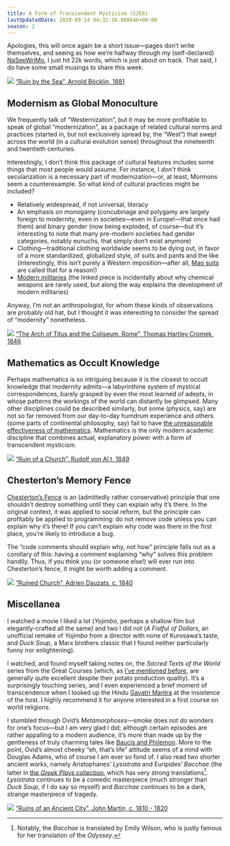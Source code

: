 ```yaml
---
title: A Form of Transcendent Mysticism (S2E6)
lastUpdatedDate: 2020-09-14 04:32:16.808646+00:00
season: 2
---
```


Apologies, this will once again be a short issue—pages don’t write themselves, and seeing as how we’re halfway through my (self-declared) [NaSepWriMo](https://nanowrimo.org), I just hit 22k words, which is just about on track. That said, I do have some small musings to share this week.

 ![](https://buttondown-attachments.s3.us-west-2.amazonaws.com/images/605f5f2d-9c39-47ed-aa40-368b3d094857.jpg) 
[“Ruin by the Sea”, Arnold Böcklin, 1881](https://www.clevelandart.org/art/1979.57)

## Modernism as Global Monoculture

We frequently talk of “Westernization”, but it may be more profitable to speak of global “modernization”, as a package of related cultural norms and practices (started in, but not exclusively spread by, the “West”) that swept across the world (in a cultural evolution sense) throughout the nineteenth and twentieth centuries.

Interestingly, I don’t think this package of cultural features includes some things that most people would assume. For instance, I *don’t* think secularization is a necessary part of modernization—or, at least, Mormons seem a counterexample. So what kind of cultural practices might be included?  

* Relatively widespread, if not universal, literacy
* An emphasis on monogamy (concubinage and polygamy are largely foreign to modernity, even in societies—even in Europe!—that once had them) and binary gender (now being exploded, of course—but it’s interesting to note that many pre-modern societies had gender categories, notably eunuchs, that simply don’t exist anymore)
* Clothing—traditional clothing worldwide seems to be dying out, in favor of a more standardized, globalized style, of suits and pants and the like (interestingly, this isn’t purely a Western imposition—after all, [Mao suits](https://en.wikipedia.org/wiki/Mao_suit) are called that for a reason!)
* [Modern militaries](https://acoup.blog/2020/03/20/collections-why-dont-we-use-chemical-weapons-anymore/) (the linked piece is incidentally about why chemical weapons are rarely used, but along the way explains the development of modern militaries)

Anyway, I’m not an anthropologist, for whom these kinds of observations are probably old hat, but I thought it was interesting to consider the spread of “modernity” nonetheless.

 ![](https://buttondown-attachments.s3.us-west-2.amazonaws.com/images/a86c2ae6-a637-4c1d-829f-a0874143e64a.jpg) 
[“The Arch of Titus and the Coliseum, Rome”, Thomas Hartley Cromek, 1846](https://www.clevelandart.org/art/1975.149)

## Mathematics as Occult Knowledge

Perhaps mathematics is so intriguing because it is the closest to occult knowledge that modernity admits—a labyrinthine system of mystical correspondences, barely grasped by even the most learned of adepts, in whose patterns the workings of the world can distantly be glimpsed. Many other disciplines could be described similarly, but some (physics, say) are not so far removed from our day-to-day humdrum experience and others (some parts of continental philosophy, say) fail to have [the unreasonable effectiveness of mathematics](https://en.wikipedia.org/wiki/The_Unreasonable_Effectiveness_of_Mathematics_in_the_Natural_Sciences). Mathematics is the only modern academic discipline that combines actual, explanatory power with a form of transcendent mysticism.

![](https://buttondown-attachments.s3.us-west-2.amazonaws.com/images/a49bf2d1-dd60-4201-8a41-9ccc2e9a2a49.jpg)
[“Ruin of a Church”, Rudolf von Al t, 1849](https://www.clevelandart.org/art/1972.99)

## Chesterton’s Memory Fence

[Chesterton’s Fence](https://en.wikipedia.org/wiki/Wikipedia:Chesterton's_fence) is an (admittedly rather conservative) principle that one shouldn’t destroy something until they can explain why it’s there. In the original context, it was applied to social reform, but the principle can profitably be applied to programming: do not remove code unless you can explain why it’s there! If you can’t explain why code was there in the first place, you’re likely to introduce a bug.

The “code comments should explain why, not how” principle falls out as a corollary of this: having a comment explaining “why” solves this problem handily. Thus, if you think you (or someone else!) will ever run into Chesterton’s fence, it might be worth adding a comment.

 ![](https://buttondown-attachments.s3.us-west-2.amazonaws.com/images/c06d43f5-5288-4428-abe0-72a689fd047f.jpg) 
[“Ruined Church”, Adrien Dauzats, c. 1840](https://www.clevelandart.org/art/2010.18)

## Miscellanea

I watched a movie I liked a lot (*Yojimbo*, perhaps a shallow film but elegantly-crafted all the same) and two I did not (*A Fistful of Dollars*, an unofficial remake of *Yojimbo* from a director with none of Kurosawa’s taste, and *Duck Soup*, a Marx brothers classic that I found neither particularly funny nor enlightening).

I watched, and found myself taking notes on, the *Sacred Texts of the World* series from the Great Courses (which, as [I’ve mentioned before](https://buttondown.email/rwblickhan/archive/a681665f-cd1a-4fc0-840e-140ade5957da), are generally quite excellent despite their potato production quality). It’s a surprisingly touching series, and I even experienced a brief moment of transcendence when I looked up the Hindu [Gayatri Mantra](https://youtu.be/6Kb0q9J8lPA) at the insistence of the host. I highly recommend it for anyone interested in a first course on world religions.

I stumbled through Ovid’s *Metamorphoses*—smoke does not do wonders for one’s focus—but I am very glad I did; although certain episodes are rather appalling to a modern audience, it’s more than made up by the gentleness of truly charming tales like [Baucis and Philemon](https://en.wikipedia.org/wiki/Baucis_and_Philemon). More to the point, Ovid’s almost cheeky “eh, that’s life” attitude seems of a mind with Douglas Adams, who of course I am ever so fond of. I also read two shorter ancient works, namely Aristophanes’ *Lysistrata* and Euripides’ *Bacchae* (the latter in [the *Greek Plays* collection](https://www.goodreads.com/book/show/25893680-the-greek-plays?ac=1&from_search=true&qid=v5ECexT782&rank=1), which has very strong translations[^1]. *Lysistrata* continues to be a comedic masterpiece (much stronger than *Duck Soup*, if I do say so myself) and *Bacchae* continues to be a dark, strange masterpiece of tragedy.

 ![](https://buttondown-attachments.s3.us-west-2.amazonaws.com/images/a1c2799e-e04f-442d-9975-45952dfbb560.jpg) 
[“Ruins of an Ancient City”, John Martin, c. 1810 - 1820](https://www.clevelandart.org/art/1981.13)


[^1]:	Notably, the *Bacchae* is translated by Emily Wilson, who is justly famous for her translation of the *Odyssey*.
